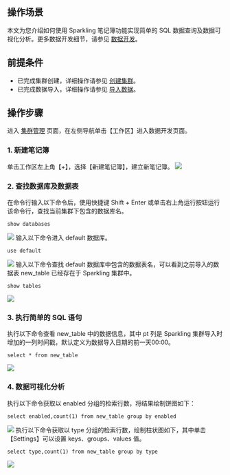 ## 操作场景
本文为您介绍如何使用 Sparkling 笔记簿功能实现简单的 SQL 数据查询及数据可视化分析。更多数据开发细节，请参见 [数据开发](https://cloud.tencent.com/document/product/1002/30555)。

## 前提条件
- 已完成集群创建，详细操作请参见 [创建集群](https://cloud.tencent.com/document/product/1002/30551)。
- 已完成数据导入，详细操作请参见 [导入数据](https://cloud.tencent.com/document/product/1002/34144)。

## 操作步骤
进入 [集群管理](https://sparkling.cloud.tencent.com) 页面，在左侧导航单击【工作区】进入数据开发页面。

### 1. 新建笔记簿
单击工作区左上角【+】，选择【新建笔记簿】，建立新笔记簿。
![](https://main.qcloudimg.com/raw/488a8fcb1ec3f7be04d97aba6bf8ad37.png)

### 2. 查找数据库及数据表
在命令行输入以下命令后，使用快捷键 Shift + Enter 或单击右上角运行按钮运行该命令行，查找当前集群下包含的数据库名。
```
show databases
```
![](https://main.qcloudimg.com/raw/f9462809f8c722ac8087f2b978f0ab23.png)
输入以下命令进入 default 数据库。
```
use default
```
![](https://main.qcloudimg.com/raw/3fa7a16a31a74cab4bd174182a6edd42.png)
输入以下命令查找 default 数据库中包含的数据表名，可以看到之前导入的数据表 new_table 已经存在于 Sparkling 集群中。
```
show tables
```
![](https://main.qcloudimg.com/raw/e3ee9c1c2d8cab750b92d821fd7bbaa1.png)

### 3. 执行简单的 SQL 语句
执行以下命令查看 new_table 中的数据信息，其中 pt 列是 Sparkling 集群导入时增加的一列时间戳，默认定义为数据导入日期的前一天00:00。
```
select * from new_table
```
![](https://main.qcloudimg.com/raw/80ff8ed287fc30028d24d0f557f16f7f.png)

### 4. 数据可视化分析
执行以下命令获取以 enabled 分组的检索行数，将结果绘制饼图如下：
```
select enabled,count(1) from new_table group by enabled
```
![](https://main.qcloudimg.com/raw/2799eac2a99b772c1c09b771b98c9b0c.png)
执行以下命令获取以 type 分组的检索行数，绘制柱状图如下，其中单击【Settings】可以设置 keys、groups、values 值。
```
select type,count(1) from new_table group by type
```
![](https://main.qcloudimg.com/raw/8e088464e329c30f7a6b9426885a454f.png)
